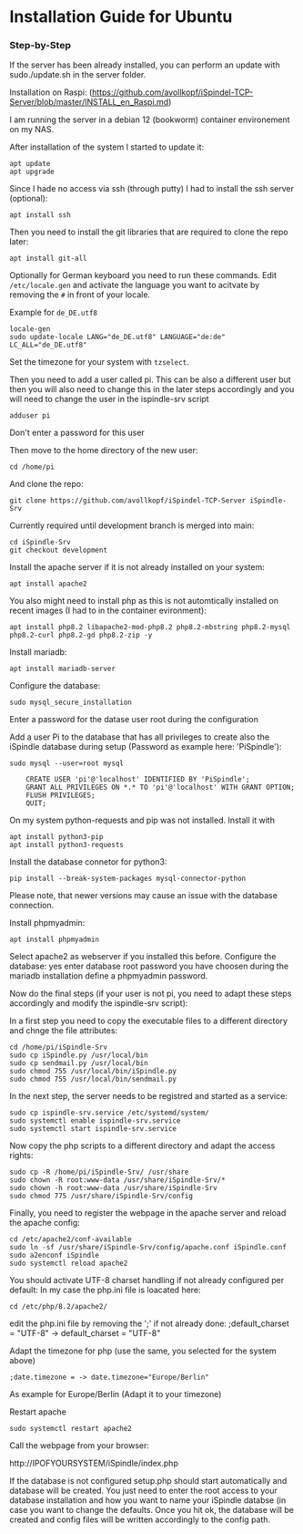 # Installation Guide for Ubuntu 
### Step-by-Step

If the server has been already installed, you can perform an update with  sudo./update.sh in the server folder.

Installation on Raspi: (https://github.com/avollkopf/iSpindel-TCP-Server/blob/master/INSTALL_en_Raspi.md)

I am running the server in a debian 12 (bookworm) container environement on my NAS. 

After installation of the system I started to update it:

	apt update
	apt upgrade

Since I hade no access via ssh (through putty) I had to install the ssh server (optional):

	apt install ssh
	
Then you need to install the git libraries that are required to clone the repo later:

	apt install git-all
	
Optionally for German keyboard you need to run these commands. Edit `/etc/locale.gen` and activate the language you want to acitvate by removing the `#` in front of your locale.

Example for `de_DE.utf8`

	locale-gen
	sudo update-locale LANG="de_DE.utf8" LANGUAGE="de:de" LC_ALL="de_DE.utf8"

Set the timezone for your system with `tzselect`.
	
Then you need to add a user called pi. This can be also a different user but then you will also need to change this in the later steps accordingly and you will need to change the user in the ispindle-srv script

	adduser pi 

Don't enter a password for this user

Then move to the home directory of the new user:

	cd /home/pi

And clone the repo:

	git clone https://github.com/avollkopf/iSpindel-TCP-Server iSpindle-Srv

Currently required until development branch is merged into main:

```
cd iSpindle-Srv
git checkout development
```

Install the apache server if it is not already installed on your system:

	apt install apache2

You also might need to install php as this is not automtically installed on recent images (I had to in the container evironment):

	apt install php8.2 libapache2-mod-php8.2 php8.2-mbstring php8.2-mysql php8.2-curl php8.2-gd php8.2-zip -y
	
Install mariadb:

	apt install mariadb-server

Configure the database:

	sudo mysql_secure_installation

Enter a password for the datase user root during the configuration

Add a user Pi to the database that has all privileges to create also the iSpindle database during setup (Password as example here: 'PiSpindle'):
	
	sudo mysql --user=root mysql

```
	CREATE USER 'pi'@'localhost' IDENTIFIED BY 'PiSpindle';
	GRANT ALL PRIVILEGES ON *.* TO 'pi'@'localhost' WITH GRANT OPTION;
	FLUSH PRIVILEGES;
	QUIT;
```

On my system python-requests and pip was not installed. Install it with

	apt install python3-pip
	apt install python3-requests


Install the database connetor for python3:

	pip install --break-system-packages mysql-connector-python

Please note, that newer versions may cause an issue with the database connection.

Install phpmyadmin:

	apt install phpmyadmin

Select apache2 as webserver if you installed this before.
Configure the database: yes 
enter database root password you have choosen during the mariadb installation
define a phpmyadmin password.

Now do the final steps (if your user is not pi, you need to adapt these steps accordingly and modify the ispindle-srv script):

In a first step you need to copy the executable files to a different directory and chnge the file attributes:
```
cd /home/pi/iSpindle-Srv
sudo cp iSpindle.py /usr/local/bin
sudo cp sendmail.py /usr/local/bin
sudo chmod 755 /usr/local/bin/iSpindle.py
sudo chmod 755 /usr/local/bin/sendmail.py
```

In the next step, the server needs to be registred and started as a service:
```
sudo cp ispindle-srv.service /etc/systemd/system/
sudo systemctl enable ispindle-srv.service
sudo systemctl start ispindle-srv.service
```

Now copy the php scripts to a different directory and adapt the access rights:
```
sudo cp -R /home/pi/iSpindle-Srv/ /usr/share
sudo chown -R root:www-data /usr/share/iSpindle-Srv/*
sudo chown -h root:www-data /usr/share/iSpindle-Srv
sudo chmod 775 /usr/share/iSpindle-Srv/config
```


Finally, you need to register the webpage in the apache server and reload the apache config:
```
cd /etc/apache2/conf-available
sudo ln -sf /usr/share/iSpindle-Srv/config/apache.conf iSpindle.conf
sudo a2enconf iSpindle
sudo systemctl reload apache2
```

You should activate UTF-8 charset handling if not already configured per default: In my case the php.ini file is loacated here:

	cd /etc/php/8.2/apache2/

edit the php.ini file by removing the ';' if not already done:
	;default_charset = "UTF-8"    ->  default_charset = "UTF-8"   

Adapt the timezone for php (use the same, you selected for the system above)

	;date.timezone = -> date.timezone="Europe/Berlin" 

As example for Europe/Berlin (Adapt it to your timezone)

Restart apache 

	sudo systemctl restart apache2


Call the webpage from your browser:

http://IPOFYOURSYSTEM/iSpindle/index.php

If the database is not configured setup.php should start automatically and database will be created.
You just need to enter the root access to your database installation and how you want to name your iSpindle databse (in case you want to change the defaults.
Once you hit ok, the database will be created and config files will be written accordingly to the config path.
